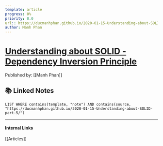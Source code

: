 ```yaml
---
template: article
progress: 0%
priority: 0.0
url:: https://ducmanhphan.github.io/2020-01-15-Understanding-about-SOLID-part-5/
author: Manh Phan 
---
```

# [Understanding about SOLID - Dependency Inversion Principle](https://ducmanhphan.github.io/2020-01-15-Understanding-about-SOLID-part-5/)
Published by: [[Manh Phan]] 



## 📚 Linked Notes
```dataview
LIST WHERE contains(template, "note") AND contains(source, "https://ducmanhphan.github.io/2020-01-15-Understanding-about-SOLID-part-5/")
```

---
#### Internal Links
[[Articles]]
